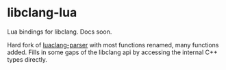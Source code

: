 # libclang-lua

Lua bindings for libclang. Docs soon.

Hard fork of [luaclang-parser](https://github.com/mkottman/luaclang-parser/)
with most functions renamed, many functions added. Fills in some gaps of the
libclang api by accessing the internal C++ types directly.
